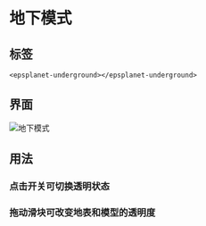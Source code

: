 #  地下模式

## 标签

```vue
<epsplanet-underground></epsplanet-underground>
```

## 界面

![地下模式](../../assets/underground.png)

## 用法

### 点击开关可切换透明状态

### 拖动滑块可改变地表和模型的透明度
